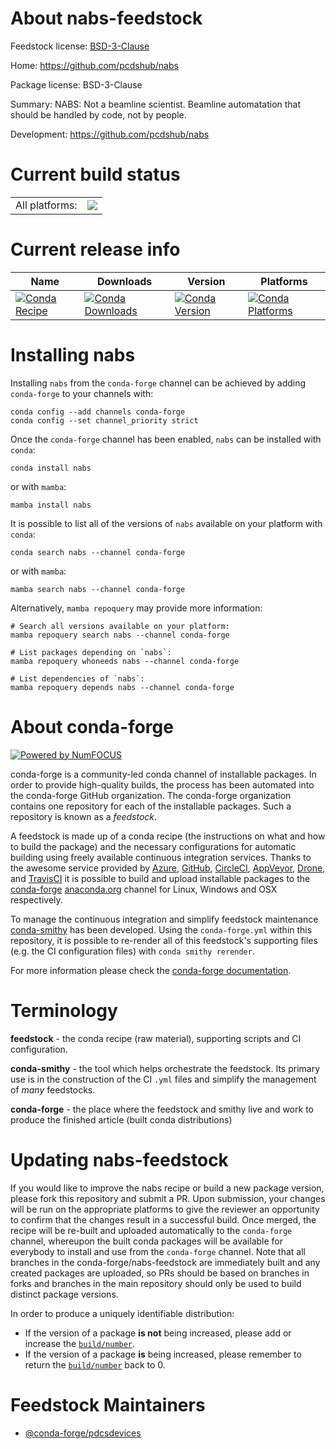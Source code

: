 About nabs-feedstock
====================

Feedstock license: [BSD-3-Clause](https://github.com/conda-forge/nabs-feedstock/blob/main/LICENSE.txt)

Home: https://github.com/pcdshub/nabs

Package license: BSD-3-Clause

Summary: NABS: Not a beamline scientist. Beamline automatation that should be handled by code, not by people.

Development: https://github.com/pcdshub/nabs

Current build status
====================


<table><tr><td>All platforms:</td>
    <td>
      <a href="https://dev.azure.com/conda-forge/feedstock-builds/_build/latest?definitionId=23221&branchName=main">
        <img src="https://dev.azure.com/conda-forge/feedstock-builds/_apis/build/status/nabs-feedstock?branchName=main">
      </a>
    </td>
  </tr>
</table>

Current release info
====================

| Name | Downloads | Version | Platforms |
| --- | --- | --- | --- |
| [![Conda Recipe](https://img.shields.io/badge/recipe-nabs-green.svg)](https://anaconda.org/conda-forge/nabs) | [![Conda Downloads](https://img.shields.io/conda/dn/conda-forge/nabs.svg)](https://anaconda.org/conda-forge/nabs) | [![Conda Version](https://img.shields.io/conda/vn/conda-forge/nabs.svg)](https://anaconda.org/conda-forge/nabs) | [![Conda Platforms](https://img.shields.io/conda/pn/conda-forge/nabs.svg)](https://anaconda.org/conda-forge/nabs) |

Installing nabs
===============

Installing `nabs` from the `conda-forge` channel can be achieved by adding `conda-forge` to your channels with:

```
conda config --add channels conda-forge
conda config --set channel_priority strict
```

Once the `conda-forge` channel has been enabled, `nabs` can be installed with `conda`:

```
conda install nabs
```

or with `mamba`:

```
mamba install nabs
```

It is possible to list all of the versions of `nabs` available on your platform with `conda`:

```
conda search nabs --channel conda-forge
```

or with `mamba`:

```
mamba search nabs --channel conda-forge
```

Alternatively, `mamba repoquery` may provide more information:

```
# Search all versions available on your platform:
mamba repoquery search nabs --channel conda-forge

# List packages depending on `nabs`:
mamba repoquery whoneeds nabs --channel conda-forge

# List dependencies of `nabs`:
mamba repoquery depends nabs --channel conda-forge
```


About conda-forge
=================

[![Powered by
NumFOCUS](https://img.shields.io/badge/powered%20by-NumFOCUS-orange.svg?style=flat&colorA=E1523D&colorB=007D8A)](https://numfocus.org)

conda-forge is a community-led conda channel of installable packages.
In order to provide high-quality builds, the process has been automated into the
conda-forge GitHub organization. The conda-forge organization contains one repository
for each of the installable packages. Such a repository is known as a *feedstock*.

A feedstock is made up of a conda recipe (the instructions on what and how to build
the package) and the necessary configurations for automatic building using freely
available continuous integration services. Thanks to the awesome service provided by
[Azure](https://azure.microsoft.com/en-us/services/devops/), [GitHub](https://github.com/),
[CircleCI](https://circleci.com/), [AppVeyor](https://www.appveyor.com/),
[Drone](https://cloud.drone.io/welcome), and [TravisCI](https://travis-ci.com/)
it is possible to build and upload installable packages to the
[conda-forge](https://anaconda.org/conda-forge) [anaconda.org](https://anaconda.org/)
channel for Linux, Windows and OSX respectively.

To manage the continuous integration and simplify feedstock maintenance
[conda-smithy](https://github.com/conda-forge/conda-smithy) has been developed.
Using the ``conda-forge.yml`` within this repository, it is possible to re-render all of
this feedstock's supporting files (e.g. the CI configuration files) with ``conda smithy rerender``.

For more information please check the [conda-forge documentation](https://conda-forge.org/docs/).

Terminology
===========

**feedstock** - the conda recipe (raw material), supporting scripts and CI configuration.

**conda-smithy** - the tool which helps orchestrate the feedstock.
                   Its primary use is in the construction of the CI ``.yml`` files
                   and simplify the management of *many* feedstocks.

**conda-forge** - the place where the feedstock and smithy live and work to
                  produce the finished article (built conda distributions)


Updating nabs-feedstock
=======================

If you would like to improve the nabs recipe or build a new
package version, please fork this repository and submit a PR. Upon submission,
your changes will be run on the appropriate platforms to give the reviewer an
opportunity to confirm that the changes result in a successful build. Once
merged, the recipe will be re-built and uploaded automatically to the
`conda-forge` channel, whereupon the built conda packages will be available for
everybody to install and use from the `conda-forge` channel.
Note that all branches in the conda-forge/nabs-feedstock are
immediately built and any created packages are uploaded, so PRs should be based
on branches in forks and branches in the main repository should only be used to
build distinct package versions.

In order to produce a uniquely identifiable distribution:
 * If the version of a package **is not** being increased, please add or increase
   the [``build/number``](https://docs.conda.io/projects/conda-build/en/latest/resources/define-metadata.html#build-number-and-string).
 * If the version of a package **is** being increased, please remember to return
   the [``build/number``](https://docs.conda.io/projects/conda-build/en/latest/resources/define-metadata.html#build-number-and-string)
   back to 0.

Feedstock Maintainers
=====================

* [@conda-forge/pdcsdevices](https://github.com/orgs/conda-forge/teams/pdcsdevices/)

